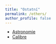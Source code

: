 ```yaml
---
title: "Ostatní"
permalink: /others/
author_profile: false
---
```


- [Astronomie](https://jcada.cz/astronomy/)
- [Calibre](https://calibre.jcadahoas.uk)



